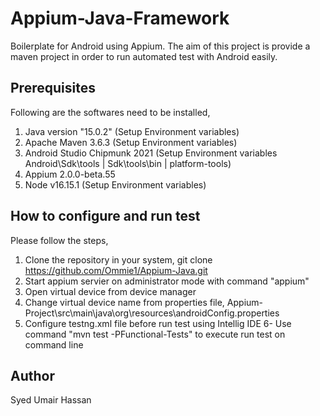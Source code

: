 # Appium-Java-Framework

Boilerplate for Android using Appium. The aim of this project is provide a maven project in order to run automated test with Android easily.

## Prerequisites

Following are the softwares need to be installed,

1. Java version "15.0.2" (Setup Environment variables)
2. Apache Maven 3.6.3 (Setup Environment variables)
3. Android Studio Chipmunk 2021 (Setup Environment variables Android\Sdk\tools | Sdk\tools\bin | platform-tools)
4. Appium 2.0.0-beta.55
5. Node v16.15.1 (Setup Environment variables)

## How to configure and run test

Please follow the steps,

1. Clone the repository in your system, git clone https://github.com/Ommie1/Appium-Java.git 
2. Start appium servier on administrator mode with command "appium"
3. Open virtual device from device manager
4. Change virtual device name from properties file, Appium-Project\src\main\java\org\resources\androidConfig.properties
5. Configure testng.xml file before run test using Intellig IDE
6- Use command "mvn test -PFunctional-Tests" to execute run test on command line 

## Author
Syed Umair Hassan
